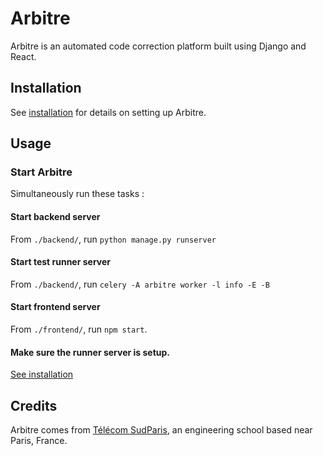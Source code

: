 # Arbitre

Arbitre is an automated code correction platform built using Django and React.

## Installation

See [installation](./config/README.md) for details on setting up Arbitre.

## Usage

### Start Arbitre

Simultaneously run these tasks :

#### Start backend server

From `./backend/`, run `python manage.py runserver`

#### Start test runner server

From `./backend/`, run `celery -A arbitre worker -l info -E -B`

#### Start frontend server

From `./frontend/`, run `npm start`.

#### Make sure the runner server is setup.

[See installation](./config/README.md)

## Credits

Arbitre comes from [Télécom SudParis](https://www.telecom-sudparis.eu/), an engineering school based near Paris, France.
